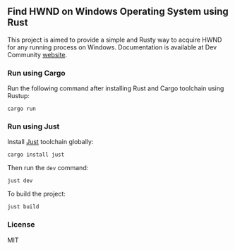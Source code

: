 ## Find HWND on Windows Operating System using Rust
This project is aimed to provide a simple and Rusty way to acquire HWND for any running process on Windows.
Documentation is available at Dev Community [website](https://dev.to/raeisi/find-window-handle-hwnd-using-rust-1dfj).

### Run using Cargo
Run the following command after installing Rust and Cargo toolchain using Rustup:
```shell
cargo run
```

### Run using Just
Install [Just](https://crates.io/crates/just) toolchain globally:
```shell
cargo install just
```

Then run the `dev` command:
```shell
just dev
```

To build the project:
```shell
just build
```

### License
MIT
